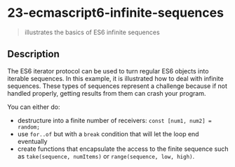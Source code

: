# 23-ecmascript6-infinite-sequences
> illustrates the basics of ES6 infinite sequences

## Description
The ES6 iterator protocol can be used to turn regular ES6 objects into iterable sequences. In this example, it is illustrated how to deal with infinite sequences.
These types of sequences represent a challenge because if not handled properly, getting results from them can crash your program.

You can either do:
+ destructure into a finite number of receivers: `const [num1, num2] = random;`
+ use `for..of` but with a `break` condition that will let the loop end eventually
+ create functions that encapsulate the access to the finite sequence such as `take(sequence, numItems)` or `range(sequence, low, high)`.

